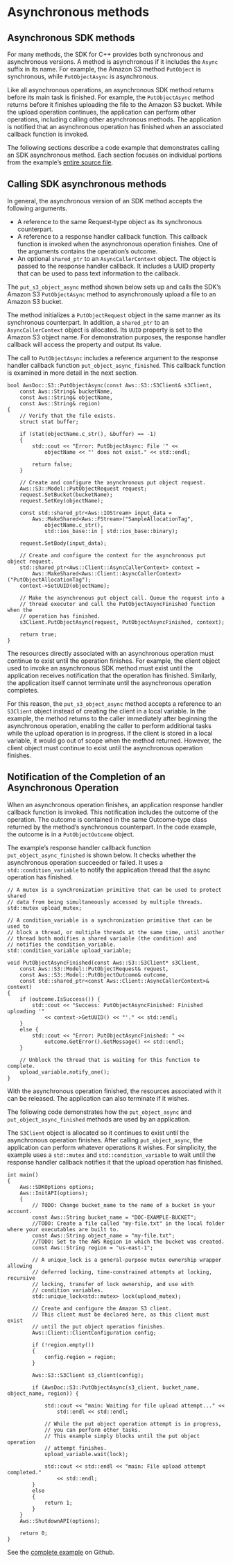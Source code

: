 # Asynchronous methods<a name="async-methods"></a>

## Asynchronous SDK methods<a name="asynchronous-sdk-methods"></a>

For many methods, the SDK for C\+\+ provides both synchronous and asynchronous versions\. A method is asynchronous if it includes the `Async` suffix in its name\. For example, the Amazon S3 method `PutObject` is synchronous, while `PutObjectAsync` is asynchronous\.

Like all asynchronous operations, an asynchronous SDK method returns before its main task is finished\. For example, the `PutObjectAsync` method returns before it finishes uploading the file to the Amazon S3 bucket\. While the upload operation continues, the application can perform other operations, including calling other asynchronous methods\. The application is notified that an asynchronous operation has finished when an associated callback function is invoked\.

The following sections describe a code example that demonstrates calling an SDK asynchronous method\. Each section focuses on individual portions from the example’s [entire source file](https://github.com/awsdocs/aws-doc-sdk-examples/tree/main/cpp/example_code/s3/put_object_async.cpp)\.

## Calling SDK asynchronous methods<a name="calling-sdk-asynchronous-methods"></a>

In general, the asynchronous version of an SDK method accepts the following arguments\.
+ A reference to the same Request\-type object as its synchronous counterpart\.
+ A reference to a response handler callback function\. This callback function is invoked when the asynchronous operation finishes\. One of the arguments contains the operation’s outcome\.
+ An optional `shared_ptr` to an `AsyncCallerContext` object\. The object is passed to the response handler callback\. It includes a UUID property that can be used to pass text information to the callback\.

The `put_s3_object_async` method shown below sets up and calls the SDK’s Amazon S3 `PutObjectAsync` method to asynchronously upload a file to an Amazon S3 bucket\.

The method initializes a `PutObjectRequest` object in the same manner as its synchronous counterpart\. In addition, a `shared_ptr` to an `AsyncCallerContext` object is allocated\. Its `UUID` property is set to the Amazon S3 object name\. For demonstration purposes, the response handler callback will access the property and output its value\.

The call to `PutObjectAsync` includes a reference argument to the response handler callback function `put_object_async_finished`\. This callback function is examined in more detail in the next section\.

```
bool AwsDoc::S3::PutObjectAsync(const Aws::S3::S3Client& s3Client,
    const Aws::String& bucketName,
    const Aws::String& objectName,
    const Aws::String& region)
{
    // Verify that the file exists.
    struct stat buffer;

    if (stat(objectName.c_str(), &buffer) == -1)
    {
        std::cout << "Error: PutObjectAsync: File '" <<
            objectName << "' does not exist." << std::endl;

        return false;
    }

    // Create and configure the asynchronous put object request.
    Aws::S3::Model::PutObjectRequest request;
    request.SetBucket(bucketName);
    request.SetKey(objectName);

    const std::shared_ptr<Aws::IOStream> input_data =
        Aws::MakeShared<Aws::FStream>("SampleAllocationTag",
            objectName.c_str(),
            std::ios_base::in | std::ios_base::binary);

    request.SetBody(input_data);

    // Create and configure the context for the asynchronous put object request.
    std::shared_ptr<Aws::Client::AsyncCallerContext> context =
        Aws::MakeShared<Aws::Client::AsyncCallerContext>("PutObjectAllocationTag");
    context->SetUUID(objectName);

    // Make the asynchronous put object call. Queue the request into a 
    // thread executor and call the PutObjectAsyncFinished function when the 
    // operation has finished. 
    s3Client.PutObjectAsync(request, PutObjectAsyncFinished, context);

    return true;
}
```

The resources directly associated with an asynchronous operation must continue to exist until the operation finishes\. For example, the client object used to invoke an asynchronous SDK method must exist until the application receives notification that the operation has finished\. Similarly, the application itself cannot terminate until the asynchronous operation completes\.

For this reason, the `put_s3_object_async` method accepts a reference to an `S3Client` object instead of creating the client in a local variable\. In the example, the method returns to the caller immediately after beginning the asynchronous operation, enabling the caller to perform additional tasks while the upload operation is in progress\. If the client is stored in a local variable, it would go out of scope when the method returned\. However, the client object must continue to exist until the asynchronous operation finishes\.

## Notification of the Completion of an Asynchronous Operation<a name="notification-of-the-completion-of-an-asynchronous-operation"></a>

When an asynchronous operation finishes, an application response handler callback function is invoked\. This notification includes the outcome of the operation\. The outcome is contained in the same Outcome\-type class returned by the method’s synchronous counterpart\. In the code example, the outcome is in a `PutObjectOutcome` object\.

The example’s response handler callback function `put_object_async_finished` is shown below\. It checks whether the asynchronous operation succeeded or failed\. It uses a `std::condition_variable` to notify the application thread that the async operation has finished\.

```
// A mutex is a synchronization primitive that can be used to protect shared 
// data from being simultaneously accessed by multiple threads.
std::mutex upload_mutex;

// A condition_variable is a synchronization primitive that can be used to 
// block a thread, or multiple threads at the same time, until another 
// thread both modifies a shared variable (the condition) and 
// notifies the condition_variable. 
std::condition_variable upload_variable;
```

```
void PutObjectAsyncFinished(const Aws::S3::S3Client* s3Client, 
    const Aws::S3::Model::PutObjectRequest& request, 
    const Aws::S3::Model::PutObjectOutcome& outcome,
    const std::shared_ptr<const Aws::Client::AsyncCallerContext>& context)
{
    if (outcome.IsSuccess()) {
        std::cout << "Success: PutObjectAsyncFinished: Finished uploading '" 
            << context->GetUUID() << "'." << std::endl;
    }
    else {
        std::cout << "Error: PutObjectAsyncFinished: " <<
            outcome.GetError().GetMessage() << std::endl;
    }

    // Unblock the thread that is waiting for this function to complete.
    upload_variable.notify_one();
}
```

With the asynchronous operation finished, the resources associated with it can be released\. The application can also terminate if it wishes\.

The following code demonstrates how the `put_object_async` and `put_object_async_finished` methods are used by an application\.

The `S3Client` object is allocated so it continues to exist until the asynchronous operation finishes\. After calling `put_object_async`, the application can perform whatever operations it wishes\. For simplicity, the example uses a `std::mutex` and `std::condition_variable` to wait until the response handler callback notifies it that the upload operation has finished\.

```
int main()
{
    Aws::SDKOptions options;
    Aws::InitAPI(options);
    {
        // TODO: Change bucket_name to the name of a bucket in your account.
        const Aws::String bucket_name = "DOC-EXAMPLE-BUCKET";
        //TODO: Create a file called "my-file.txt" in the local folder where your executables are built to.
        const Aws::String object_name = "my-file.txt";
        //TODO: Set to the AWS Region in which the bucket was created.
        const Aws::String region = "us-east-1";

        // A unique_lock is a general-purpose mutex ownership wrapper allowing 
        // deferred locking, time-constrained attempts at locking, recursive 
        // locking, transfer of lock ownership, and use with 
        // condition variables.
        std::unique_lock<std::mutex> lock(upload_mutex);

        // Create and configure the Amazon S3 client. 
        // This client must be declared here, as this client must exist 
        // until the put object operation finishes.
        Aws::Client::ClientConfiguration config;

        if (!region.empty())
        {
            config.region = region;
        }

        Aws::S3::S3Client s3_client(config);

        if (AwsDoc::S3::PutObjectAsync(s3_client, bucket_name, object_name, region)) {

            std::cout << "main: Waiting for file upload attempt..." << 
                std::endl << std::endl;
            
            // While the put object operation attempt is in progress, 
            // you can perform other tasks.
            // This example simply blocks until the put object operation 
            // attempt finishes.
            upload_variable.wait(lock);

            std::cout << std::endl << "main: File upload attempt completed." 
                << std::endl;
        }
        else
        {
            return 1;
        }
    }
    Aws::ShutdownAPI(options);

    return 0;
}
```

See the [complete example](https://github.com/awsdocs/aws-doc-sdk-examples/tree/main/cpp/example_code/s3/put_object_async.cpp) on Github\.